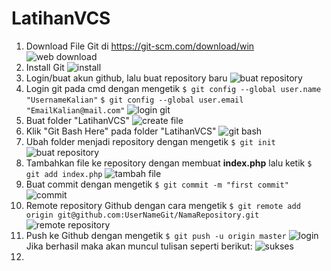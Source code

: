 # LatihanVCS

1. Download File Git di https://git-scm.com/download/win
![web download](https://user-images.githubusercontent.com/72803256/95865208-9a4b2600-0d90-11eb-9f8b-5a6284838db7.JPG)
2. Install Git
![install](https://user-images.githubusercontent.com/72803256/95865742-337a3c80-0d91-11eb-9928-28a5c670252e.JPG)
3. Login/buat akun github, lalu buat repository baru
![buat repository](https://user-images.githubusercontent.com/72803256/95868080-11ce8480-0d94-11eb-8c0b-c9bba09998fd.JPG)
4. Login git pada cmd dengan mengetik
    `$ git config --global user.name "UsernameKalian"`
    `$ git config --global user.email "EmailKalian@mail.com"`
![login git](https://user-images.githubusercontent.com/72803256/95871879-5e1bc380-0d98-11eb-9554-703f75a1f8b0.JPG)
5. Buat folder "LatihanVCS"
![create file](https://user-images.githubusercontent.com/72803256/95867379-4aba2980-0d93-11eb-9272-f63200b4e4f5.JPG)
6. Klik "Git Bash Here" pada folder "LatihanVCS"
![git bash](https://user-images.githubusercontent.com/72803256/95867412-51e13780-0d93-11eb-90cd-d6361f1ccb74.png)
7. Ubah folder menjadi repository dengan mengetik `$ git init`
![buat repository](https://user-images.githubusercontent.com/72803256/95869730-e482d600-0d95-11eb-95e3-72b15f19478c.JPG)
8. Tambahkan file ke repository dengan membuat <b>index.php</b> lalu ketik `$ git add index.php`
![tambah file](https://user-images.githubusercontent.com/72803256/95870758-1183b880-0d97-11eb-92da-3351dac76ff8.JPG)
9. Buat commit dengan mengetik `$ git commit -m "first commit"`
![commit](https://user-images.githubusercontent.com/72803256/95872112-a76c1300-0d98-11eb-8f93-d4b5a8ce7b82.JPG)
10. Remote repository Github dengan cara mengetik `$ git remote add origin git@github.com:UserNameGit/NamaRepository.git`
![remote repository](https://user-images.githubusercontent.com/72803256/95872482-0b8ed700-0d99-11eb-821d-6c27f8a42eed.JPG)
11. Push ke Github dengan mengetik `$ git push -u origin master`
![login](https://user-images.githubusercontent.com/72803256/95873645-50ffd400-0d9a-11eb-9b5a-b3c608492ebd.JPG)
    Jika berhasil maka akan muncul tulisan seperti berikut:
![sukses](https://user-images.githubusercontent.com/72803256/95873870-84426300-0d9a-11eb-9825-f5490af781e3.JPG)
12. 
